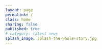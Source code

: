 ```yaml
---
layout: page
permalink: /
class: home
sharing: false
published: true
# category: latest news
splash_image: splash-the-whole-story.jpg
---
```

